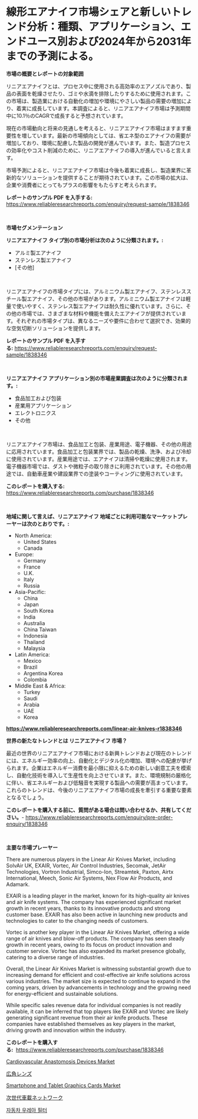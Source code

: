 <p><h1>線形エアナイフ市場シェアと新しいトレンド分析：種類、アプリケーション、エンドユース別および2024年から2031年までの予測による。</h1></p><p><strong>市場の概要とレポートの対象範囲</strong></p>
<p><p>リニアエアナイフとは、プロセス中に使用される高効率のエアノズルであり、製品の表面を乾燥させたり、ゴミや水滴を排除したりするために使用されます。この市場は、製造業における自動化の増加や環境にやさしい製品の需要の増加により、着実に成長しています。本調査によると、リニアエアナイフ市場は予測期間中に10.1％のCAGRで成長すると予想されています。</p><p>現在の市場動向と将来の見通しを考えると、リニアエアナイフ市場はますます重要性を増しています。最新の市場傾向としては、省エネ型のエアナイフの需要が増加しており、環境に配慮した製品の開発が進んでいます。また、製造プロセスの効率化やコスト削減のために、リニアエアナイフの導入が進んでいると言えます。</p><p>市場予測によると、リニアエアナイフ市場は今後も着実に成長し、製造業界に革新的なソリューションを提供することが期待されています。この市場の拡大は、企業や消費者にとってもプラスの影響をもたらすと考えられます。</p></p>
<p><strong>レポートのサンプル PDF を入手する:</strong> <a href="https://www.reliableresearchreports.com/enquiry/request-sample/1838346">https://www.reliableresearchreports.com/enquiry/request-sample/1838346</a></p>
<p>&nbsp;</p>
<p><strong>市場セグメンテーション</strong></p>
<p><strong>リニアエアナイフ タイプ別の市場分析は次のように分類されます。:</strong></p>
<p><ul><li>アルミ製エアナイフ</li><li>ステンレス製エアナイフ</li><li>[その他]</li></ul></p>
<p>&nbsp;</p>
<p><p>リニアエアナイフの市場タイプには、アルミニウム製エアナイフ、ステンレススチール製エアナイフ、その他の市場があります。アルミニウム製エアナイフは軽量で使いやすく、ステンレス製エアナイフは耐久性に優れています。さらに、その他の市場では、さまざまな材料や機能を備えたエアナイフが提供されています。それぞれの市場タイプは、異なるニーズや要件に合わせて選択でき、効果的な空気切断ソリューションを提供します。</p></p>
<p><strong>レポートのサンプル PDF を入手する:</strong>&nbsp;<a href="https://www.reliableresearchreports.com/enquiry/request-sample/1838346">https://www.reliableresearchreports.com/enquiry/request-sample/1838346</a></p>
<p>&nbsp;</p>
<p><strong> リニアエアナイフ アプリケーション別の市場産業調査は次のように分類されます。:</strong></p>
<p><ul><li>食品加工および包装</li><li>産業用アプリケーション</li><li>エレクトロニクス</li><li>その他</li></ul></p>
<p>&nbsp;</p>
<p><p>リニアエアナイフ市場は、食品加工と包装、産業用途、電子機器、その他の用途に応用されています。食品加工と包装業界では、製品の乾燥、洗浄、および冷却に使用されています。産業用途では、エアナイフは清掃や乾燥に使用されます。電子機器市場では、ダストや微粒子の取り除きに利用されています。その他の用途では、自動車産業や建設業界での塗装やコーティングに使用されています。</p></p>
<p><strong>このレポートを購入する:</strong>&nbsp; <a href="https://www.reliableresearchreports.com/purchase/1838346">https://www.reliableresearchreports.com/purchase/1838346</a></p>
<p>&nbsp;</p>
<p><strong>地域に関して言えば、リニアエアナイフ 地域ごとに利用可能なマーケットプレーヤーは次のとおりです。:</strong></p>
<p><ul>
    <li>
        North America:
        <ul>
            <li>United States</li>
            <li>Canada</li>
        </ul>
    </li>
    <li>
        Europe:
        <ul>
            <li>Germany</li>
            <li>France</li>
            <li>U.K.</li>
            <li>Italy</li>
            <li>Russia</li>
        </ul>
    </li>
    <li>
        Asia-Pacific:
        <ul>
            <li>China</li>
            <li>Japan</li>
            <li>South Korea</li>
            <li>India</li>
            <li>Australia</li>
            <li>China Taiwan</li>
            <li>Indonesia</li>
            <li>Thailand</li>
            <li>Malaysia</li>
        </ul>
    </li>
    <li>
        Latin America:
        <ul>
            <li>Mexico</li>
            <li>Brazil</li>
            <li>Argentina Korea</li>
            <li>Colombia</li>
        </ul>
    </li>
    <li>
        Middle East & Africa:
        <ul>
            <li>Turkey</li>
            <li>Saudi</li>
            <li>Arabia</li>
            <li>UAE</li>
            <li>Korea</li>
        </ul>
    </li>
    </ul></p>
<p><strong><a href="https://www.reliableresearchreports.com/linear-air-knives-r1838346">https://www.reliableresearchreports.com/linear-air-knives-r1838346</a></strong>&nbsp;</p>
<p><strong>世界の新たなトレンドとは リニアエアナイフ 市場？</strong></p>
<p><p>最近の世界のリニアエアナイフ市場における新興トレンドおよび現在のトレンドには、エネルギー効率の向上、自動化とデジタル化の増加、環境への配慮が挙げられます。企業はエネルギー消費を最小限に抑えるための新しい創意工夫を模索し、自動化技術を導入して生産性を向上させています。また、環境規制の厳格化に伴い、省エネルギーおよび低騒音を実現する製品への需要が高まっています。これらのトレンドは、今後のリニアエアナイフ市場の成長を牽引する重要な要素となるでしょう。</p></p>
<p><strong>このレポートを購入する前に、質問がある場合は問い合わせるか、共有してください。</strong>- <a href="https://www.reliableresearchreports.com/enquiry/pre-order-enquiry/1838346">https://www.reliableresearchreports.com/enquiry/pre-order-enquiry/1838346</a></p>
<p>&nbsp;</p>
<p><strong>主要な市場プレーヤー</strong></p>
<p><p>There are numerous players in the Linear Air Knives Market, including SolvAir UK, EXAIR, Vortec, Air Control Industries, Secomak, JetAir Technologies, Vortron Industrial, Simco-Ion, Streamtek, Paxton, Airtx International, Meech, Sonic Air Systems, Nex Flow Air Products, and Adamark.</p><p>EXAIR is a leading player in the market, known for its high-quality air knives and air knife systems. The company has experienced significant market growth in recent years, thanks to its innovative products and strong customer base. EXAIR has also been active in launching new products and technologies to cater to the changing needs of customers.</p><p>Vortec is another key player in the Linear Air Knives Market, offering a wide range of air knives and blow-off products. The company has seen steady growth in recent years, owing to its focus on product innovation and customer service. Vortec has also expanded its market presence globally, catering to a diverse range of industries.</p><p>Overall, the Linear Air Knives Market is witnessing substantial growth due to increasing demand for efficient and cost-effective air knife solutions across various industries. The market size is expected to continue to expand in the coming years, driven by advancements in technology and the growing need for energy-efficient and sustainable solutions.</p><p>While specific sales revenue data for individual companies is not readily available, it can be inferred that top players like EXAIR and Vortec are likely generating significant revenue from their air knife products. These companies have established themselves as key players in the market, driving growth and innovation within the industry.</p></p>
<p><strong>このレポートを購入する:</strong>&nbsp;&nbsp;<a href="https://www.reliableresearchreports.com/purchase/1838346">https://www.reliableresearchreports.com/purchase/1838346</a></p>
<p><p><a href="https://github.com/susanjprice2023/Market-Research-Report-List-1/blob/main/cardiovascular-anastomosis-devices-market.md">Cardiovascular Anastomosis Devices Market</a></p><p><a href="https://github.com/oqxogxyvqe90775/Market-Research-Report-List-2/blob/main/1895730104730.md">広角レンズ</a></p><p><a href="https://issuu.com/reportprime-2/docs/smartphone-and-tablet-graphics-cards-market-size-2">Smartphone and Tablet Graphics Cards Market</a></p><p><a href="https://github.com/VellaJacobi2023/Market-Research-Report-List-1/blob/main/9916941104731.md">次世代車載ネットワーク</a></p><p><a href="https://github.com/vsckjg50460/Market-Research-Report-List-2/blob/main/932647298232.md">자동차 우레아 필터</a></p></p>